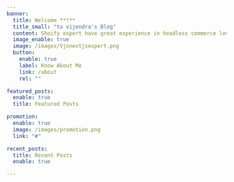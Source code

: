 ```yaml
---
banner:
  title: Welcome **!**
  title_small: "to vijendra's Blog"
  content: Shoify expert have great experience in headless commerce love to work with brand thats true follow thier vision with some proper way.
  image_enable: true
  image: /images/Vjnnextjsexpert.png
  button:
    enable: true
    label: Know About Me
    link: /about
    rel: ""

featured_posts:
  enable: true
  title: Featured Posts

promotion:
  enable: true
  image: /images/promotion.png
  link: "#"

recent_posts:
  title: Recent Posts
  enable: true

---
```

